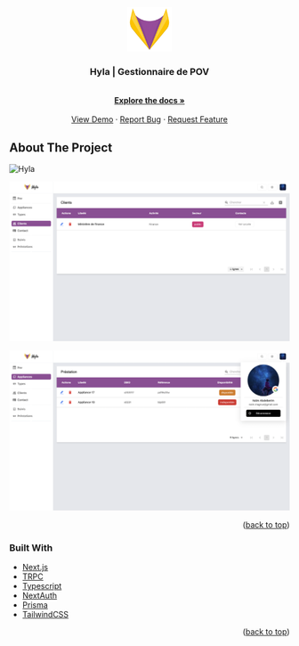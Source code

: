 <div id="top"></div>
<!--
*** Thanks for checking out the Best-README-Template. If you have a suggestion
*** that would make this better, please fork the repo and create a pull request
*** or simply open an issue with the tag "enhancement".
*** Don't forget to give the project a star!
*** Thanks again! Now go create something AMAZING! :D
-->



<!-- PROJECT SHIELDS -->
<!--
*** I'm using markdown "reference style" links for readability.
*** Reference links are enclosed in brackets [ ] instead of parentheses ( ).
*** See the bottom of this document for the declaration of the reference variables
*** for contributors-url, forks-url, etc. This is an optional, concise syntax you may use.
*** https://www.markdownguide.org/basic-syntax/#reference-style-links
<!-- PROJECT LOGO -->
<br />
<div align="center">
  <a href="https://github.com/NaimCode/hyla">
    <img src="images/big_logo.png" alt="Logo" width="80vw">
  </a>

<h3 align="center">Hyla | Gestionnaire de POV</h3>

  <p align="center">
    <br />
    <a href="https://github.com/NaimCode/DiplomaHub-DApp"><strong>Explore the docs »</strong></a>
    <br />
    <br />
    <a href="https://github.com/NaimCode/DiplomaHub-DApp">View Demo</a>
    ·
    <a href="https://github.com/NaimCode/DiplomaHub-DApp/issues">Report Bug</a>
    ·
    <a href="https://github.com/NaimCode/DiplomaHub-DApp/issues">Request Feature</a>
  </p>
</div>



<!-- TABLE OF CONTENTS -->


<!-- ABOUT THE PROJECT -->
## About The Project

![Hyla](images/auth.gif "Auth page")
        
![Hyla](images/dashboard1.png "Dashboard 1")
           
![Hyla](images/dashboard2.png "Dashboard 2")
            
 

<p align="right">(<a href="#top">back to top</a>)</p>



### Built With

* [Next.js](https://reactjs.org/)
* [TRPC](https://trpc.io/)
* [Typescript](https://www.typescriptlang.org/)
* [NextAuth](https://next-auth.js.org/)
* [Prisma](https://www.prisma.io/)
* [TailwindCSS](https://tailwindcss.com/)



<p align="right">(<a href="#top">back to top</a>)</p>



